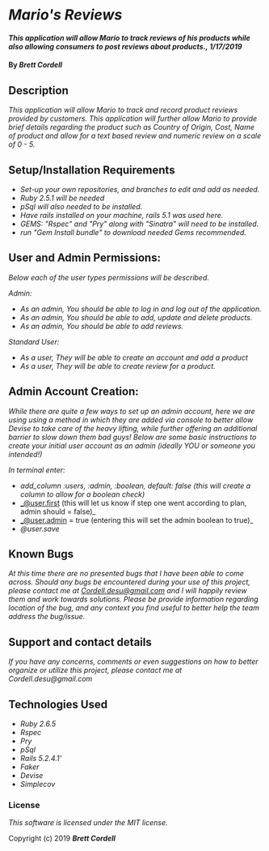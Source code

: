 # _Mario's Reviews_

#### _This application will allow Mario to track reviews of his products while also allowing consumers to post reviews about products., 1/17/2019_

#### By _**Brett Cordell**_

## Description

_This application will allow Mario to track and record product reviews provided by customers. This application will further allow Mario to provide brief details regarding the product such as Country of Origin, Cost, Name of product and allow for a text based review and numeric review on a scale of 0 - 5._

## Setup/Installation Requirements

* _Set-up your own repositories, and branches to edit and add as needed._
* _Ruby 2.5.1 will be needed_
* _pSql will also needed to be installed._
* _Have rails installed on your machine, rails 5.1 was used here._
* _GEMS: "Rspec" and "Pry" along with "Sinatra" will need to be installed._
* _run "Gem Install bundle" to download needed Gems recommended._

## User and Admin Permissions:
_Below each of the user types permissions will be described._

_Admin:_
* _As an admin, You should be able to log in and log out of the application._
* _As an admin, You should be able to add, update and delete products._
* _As an admin, You should be able to add reviews._

_Standard User:_
* _As a user, They will be able to create an account and add a product_
* _As a user, They will be able to create review for a product._

## Admin Account Creation:
_While there are quite a few ways to set up an admin account, here we are using using a method in which they are added via console to better allow Devise to take care of the heavy lifting, while further offering an additional barrier to slow down them bad guys! Below are some basic instructions to create your initial user account as an admin (ideally YOU or someone you intended!)_

_In terminal enter:_
* _add_column :users, :admin, :boolean, default: false (this will create a column to allow for a boolean check)_
* _@user.first  (this will let us know if step one went according to plan, admin should = false)_
* _@user.admin = true (entering this will set the admin boolean to true)_
* _@user.save_


## Known Bugs

_At this time there are no presented bugs that I have been able to come across. Should any bugs be encountered during your use of this project, please contact me at Cordell.desu@gmail.com and I will happily review them and work towards solutions. Please be provide information regarding location of the bug, and any context you find useful to better help the team address the bug/issue._

## Support and contact details

_If you have any concerns, comments or even suggestions on how to better organize or utilize this project, please contact me at Cordell.desu@gmail.com_

## Technologies Used

* _Ruby 2.6.5_
* _Rspec_
* _Pry_
* _pSql_
* _Rails 5.2.4.1'_
* _Faker_
* _Devise_
* _Simplecov_

### License

*This software is licensed under the MIT license.*

Copyright (c) 2019 **_Brett Cordell_**
